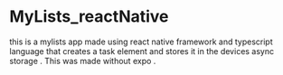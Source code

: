 # MyLists_reactNative
this is a mylists app made using react native framework and typescript language that creates a task element and stores it in the devices async storage .  This was made without expo . 
